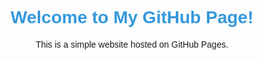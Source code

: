 <!DOCTYPE html>
<html lang="en">
<head>
    <meta charset="UTF-8">
    <meta name="viewport" content="width=device-width, initial-scale=1.0">
    <title>My GitHub Page</title>
    <style>
        body {
            font-family: Arial, sans-serif;
            text-align: center;
            padding: 50px;
        }
        h1 {
            color: #3498db;
        }
    </style>
</head>
<body>
    <h1>Welcome to My GitHub Page!</h1>
    <p>This is a simple website hosted on GitHub Pages.</p>
</body>
</html>
